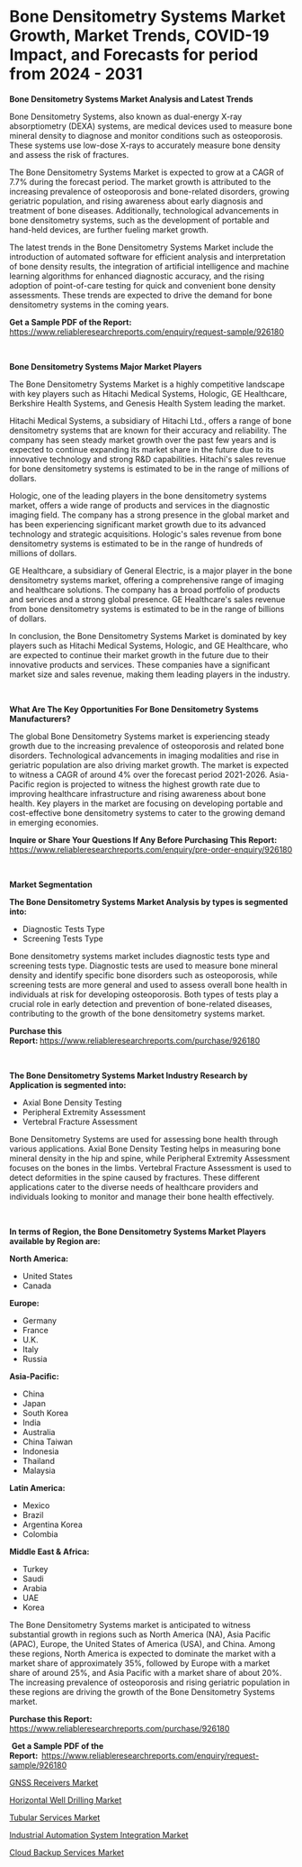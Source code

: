 <p><h1>Bone Densitometry Systems Market Growth, Market Trends, COVID-19 Impact, and Forecasts for period from 2024 - 2031</h1></p><p><strong>Bone Densitometry Systems Market Analysis and Latest Trends</strong></p>
<p><p>Bone Densitometry Systems, also known as dual-energy X-ray absorptiometry (DEXA) systems, are medical devices used to measure bone mineral density to diagnose and monitor conditions such as osteoporosis. These systems use low-dose X-rays to accurately measure bone density and assess the risk of fractures.</p><p>The Bone Densitometry Systems Market is expected to grow at a CAGR of 7.7% during the forecast period. The market growth is attributed to the increasing prevalence of osteoporosis and bone-related disorders, growing geriatric population, and rising awareness about early diagnosis and treatment of bone diseases. Additionally, technological advancements in bone densitometry systems, such as the development of portable and hand-held devices, are further fueling market growth.</p><p>The latest trends in the Bone Densitometry Systems Market include the introduction of automated software for efficient analysis and interpretation of bone density results, the integration of artificial intelligence and machine learning algorithms for enhanced diagnostic accuracy, and the rising adoption of point-of-care testing for quick and convenient bone density assessments. These trends are expected to drive the demand for bone densitometry systems in the coming years.</p></p>
<p><strong>Get a Sample PDF of the Report:&nbsp;</strong> <a href="https://www.reliableresearchreports.com/enquiry/request-sample/926180">https://www.reliableresearchreports.com/enquiry/request-sample/926180</a></p>
<p>&nbsp;</p>
<p><strong>Bone Densitometry Systems Major Market Players</strong></p>
<p><p>The Bone Densitometry Systems Market is a highly competitive landscape with key players such as Hitachi Medical Systems, Hologic, GE Healthcare, Berkshire Health Systems, and Genesis Health System leading the market.</p><p>Hitachi Medical Systems, a subsidiary of Hitachi Ltd., offers a range of bone densitometry systems that are known for their accuracy and reliability. The company has seen steady market growth over the past few years and is expected to continue expanding its market share in the future due to its innovative technology and strong R&D capabilities. Hitachi's sales revenue for bone densitometry systems is estimated to be in the range of millions of dollars.</p><p>Hologic, one of the leading players in the bone densitometry systems market, offers a wide range of products and services in the diagnostic imaging field. The company has a strong presence in the global market and has been experiencing significant market growth due to its advanced technology and strategic acquisitions. Hologic's sales revenue from bone densitometry systems is estimated to be in the range of hundreds of millions of dollars.</p><p>GE Healthcare, a subsidiary of General Electric, is a major player in the bone densitometry systems market, offering a comprehensive range of imaging and healthcare solutions. The company has a broad portfolio of products and services and a strong global presence. GE Healthcare's sales revenue from bone densitometry systems is estimated to be in the range of billions of dollars.</p><p>In conclusion, the Bone Densitometry Systems Market is dominated by key players such as Hitachi Medical Systems, Hologic, and GE Healthcare, who are expected to continue their market growth in the future due to their innovative products and services. These companies have a significant market size and sales revenue, making them leading players in the industry.</p></p>
<p>&nbsp;</p>
<p><strong>What Are The Key Opportunities For Bone Densitometry Systems Manufacturers?</strong></p>
<p><p>The global Bone Densitometry Systems market is experiencing steady growth due to the increasing prevalence of osteoporosis and related bone disorders. Technological advancements in imaging modalities and rise in geriatric population are also driving market growth. The market is expected to witness a CAGR of around 4% over the forecast period 2021-2026. Asia-Pacific region is projected to witness the highest growth rate due to improving healthcare infrastructure and rising awareness about bone health. Key players in the market are focusing on developing portable and cost-effective bone densitometry systems to cater to the growing demand in emerging economies.</p></p>
<p><strong>Inquire or Share Your Questions If Any Before Purchasing This Report:</strong> <a href="https://www.reliableresearchreports.com/enquiry/pre-order-enquiry/926180">https://www.reliableresearchreports.com/enquiry/pre-order-enquiry/926180</a></p>
<p>&nbsp;</p>
<p><strong>Market Segmentation</strong></p>
<p><strong>The Bone Densitometry Systems Market Analysis by types is segmented into:</strong></p>
<p><ul><li>Diagnostic Tests Type</li><li>Screening Tests Type</li></ul></p>
<p><p>Bone densitometry systems market includes diagnostic tests type and screening tests type. Diagnostic tests are used to measure bone mineral density and identify specific bone disorders such as osteoporosis, while screening tests are more general and used to assess overall bone health in individuals at risk for developing osteoporosis. Both types of tests play a crucial role in early detection and prevention of bone-related diseases, contributing to the growth of the bone densitometry systems market.</p></p>
<p><strong>Purchase this Report:&nbsp;</strong><a href="https://www.reliableresearchreports.com/purchase/926180">https://www.reliableresearchreports.com/purchase/926180</a></p>
<p>&nbsp;</p>
<p><strong>The Bone Densitometry Systems Market Industry Research by Application is segmented into:</strong></p>
<p><ul><li>Axial Bone Density Testing</li><li>Peripheral Extremity Assessment</li><li>Vertebral Fracture Assessment</li></ul></p>
<p><p>Bone Densitometry Systems are used for assessing bone health through various applications. Axial Bone Density Testing helps in measuring bone mineral density in the hip and spine, while Peripheral Extremity Assessment focuses on the bones in the limbs. Vertebral Fracture Assessment is used to detect deformities in the spine caused by fractures. These different applications cater to the diverse needs of healthcare providers and individuals looking to monitor and manage their bone health effectively.</p></p>
<p>&nbsp;</p>
<p><strong>In terms of Region, the Bone Densitometry Systems Market Players available by Region are:</strong></p>
<p>
    <p> <strong> North America: </strong>
        <ul>
            <li>United States</li>
            <li>Canada</li>
        </ul>
        </p> 
    <p> <strong> Europe: </strong>
        <ul>
            <li>Germany</li>
            <li>France</li>
            <li>U.K.</li>
            <li>Italy</li>
            <li>Russia</li>
        </ul>
        </p> 
    <p> <strong> Asia-Pacific: </strong>
        <ul>
            <li>China</li>
            <li>Japan</li>
            <li>South Korea</li>
            <li>India</li>
            <li>Australia</li>
            <li>China Taiwan</li>
            <li>Indonesia</li>
            <li>Thailand</li>
            <li>Malaysia</li>
        </ul>
        </p> 
    <p> <strong> Latin America: </strong>
        <ul>
            <li>Mexico</li>
            <li>Brazil</li>
            <li>Argentina Korea</li>
            <li>Colombia</li>
        </ul>
        </p> 
    <p> <strong> Middle East & Africa: </strong>
        <ul>
            <li>Turkey</li>
            <li>Saudi</li>
            <li>Arabia</li>
            <li>UAE</li>
            <li>Korea</li>
        </ul>
    </p>
    </p>
<p><p>The Bone Densitometry Systems market is anticipated to witness substantial growth in regions such as North America (NA), Asia Pacific (APAC), Europe, the United States of America (USA), and China. Among these regions, North America is expected to dominate the market with a market share of approximately 35%, followed by Europe with a market share of around 25%, and Asia Pacific with a market share of about 20%. The increasing prevalence of osteoporosis and rising geriatric population in these regions are driving the growth of the Bone Densitometry Systems market.</p></p>
<p><strong>Purchase this Report: </strong><a href="https://www.reliableresearchreports.com/purchase/926180">https://www.reliableresearchreports.com/purchase/926180</a></p>
<p>&nbsp;<strong>Get a Sample PDF of the Report:&nbsp;&nbsp;</strong><a href="https://www.reliableresearchreports.com/enquiry/request-sample/926180">https://www.reliableresearchreports.com/enquiry/request-sample/926180</a></p>
<p><strong></strong></p>
<p><p><a href="https://medium.com/p/d8a88aad5d98/edit">GNSS Receivers Market</a></p><p><a href="https://medium.com/p/9494ff3b925f/edit">Horizontal Well Drilling Market</a></p><p><a href="https://medium.com/p/fc35b0d43b78/edit">Tubular Services Market</a></p><p><a href="https://medium.com/p/4724eee02495/edit">Industrial Automation System Integration Market</a></p><p><a href="https://medium.com/p/0e48ef847551/edit">Cloud Backup Services Market</a></p></p>